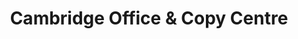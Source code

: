 ---
title: "Cambridge Office & Copy Centre"
url: /cambridge/cambridge-office-und-copy-centre/
shop: Schreibwaren
---